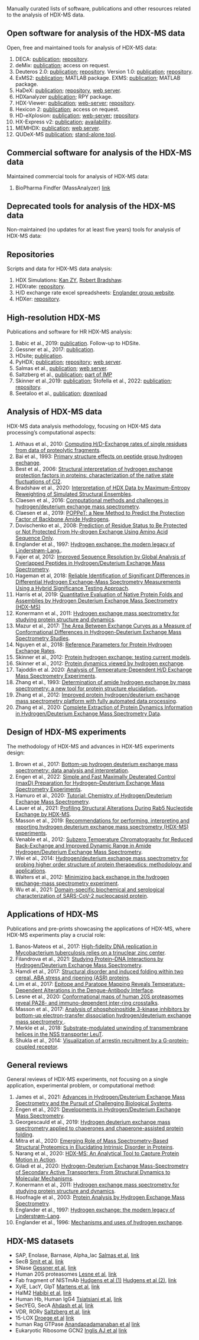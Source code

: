 Manually curated lists of software, publications and other resources related to the analysis of HDX-MS data.

## Open software for analysis of the HDX-MS data

Open, free and maintained tools for analysis of HDX-MS data:

1. DECA: [publication](https://doi.org/10.1074/mcp.TIR119.001731); [repository](https://github.com/komiveslab/DECA).
1. deMix: [publication](https://doi.org/10.1038/s41598-019-39512-8); access on request.
1. Deuteros 2.0: [publication](https://doi.org/10.1093/bioinformatics/btaa677); [repository](https://github.com/andymlau/Deuteros_2.0). Version 1.0: [publication](https://doi.org/10.1093/bioinformatics/btz022); [repository](https://github.com/andymlau/Deuteros).
1. ExMS2: [publication](https://doi.org/10.1021/acs.analchem.9b01682); MATLAB package.
 EXMS: [publication](https://doi.org/10.1007/s13361-011-0236-3); MATLAB package.
1. HaDeX: [publication](https://doi.org/10.1093/bioinformatics/btaa587); [repository](https://github.com/hadexversum/HaDeX), [web server](https://hadex.mslab-ibb.pl/).
1. HDXanalyzer [publication](https://doi.org/10.1186/1471-2105-12-S1-S43); RPY package.
1. HDX-Viewer: [publication](https://doi.org/10.1093/bioinformatics/btz550); [web-server](https://masstools.ipbs.fr/hdx-viewer); [repository](https://github.com/david-bouyssie/hdx-viewer).
1. Hexicon 2: [publication](https://dx.doi.org/10.1007%2Fs13361-014-0850-y); access on request.
1. HD-eXplosion: [publication](https://doi.org/10.1093/bioinformatics/btaa892); [web-server](http://hd-explosion.utdallas.edu/); [repository](https://github.com/HD-Explosion).
1. HX-Express v2: [publication](https://dx.doi.org/10.1007%2Fs13361-013-0727-5); [availability](https://www.hxms.com/HXExpress/).
1. MEMHDX: [publication](https://doi.org/10.1093/bioinformatics/btw420); [web server](http://memhdx.c3bi.pasteur.fr/).
1. QUDeX-MS [publication](https://doi.org/10.1186/s12859-014-0403-1); [stand-alone tool](https://sourceforge.net/projects/qudex-ms/).

## Commercial software for analysis of the HDX-MS data

Maintained commercial tools for analysis of HDX-MS data:

1. BioPharma Findfer (MassAnalyzer) [link](https://www.thermofisher.com/be/en/home/industrial/mass-spectrometry/liquid-chromatography-mass-spectrometry-lc-ms/lc-ms-software/multi-omics-data-analysis/biopharma-finder-software.html)

## Deprecated tools for analysis of the HDX-MS data

Non-maintained (no updates for at least five years) tools for analysis of HDX-MS data:

## Repositories

Scripts and data for HDX-MS data analysis:

1. HDX Simulations:
 [Kan ZY](https://github.com/kanzy/HX-MS-Simulations), [Robert Bradshaw](https://github.com/rtb1c13/calc_hdx).
1. HDXrate: [repository](https://github.com/Jhsmit/HDXrate).
1. H/D exchange rate excel spreadsheets: [Englander group website](http://hx2.med.upenn.edu/download.html).
1. HDXer: [repository](https://github.com/Lucy-Forrest-Lab/HDXer).
 
## High-resolution HDX-MS

Publications and software for HR HDX-MS analysis:

1. Babic et al., 2019: [publication](https://doi.org/10.1002/rcm.8460). Follow-up to HDSite.
1. Gessner et al., 2017: [publication](https://doi.org/10.1038/s41598-017-03922-3).
1. HDsite; [publication](https://doi.org/10.1073/pnas.1315532110).
1. PyHDX; [publication](https://doi.org/10.1021/acs.analchem.1c02155); [repository](https://github.com/Jhsmit/PyHDX); [web server](http://pyhdx.jhsmit.org/main).
1. Salmas et al., [publication](https://doi.org/10.1038/s42003-021-01709-x); [web server](https://hdxsite.nms.kcl.ac.uk/).
1. Saltzberg et al., [publication](https://doi.org/10.1021/acs.jpcb.6b09358); [part of IMP](https://github.com/salilab/imp)
1. Skinner et al.,2019: [publication](https://doi.org/10.1016/j.bpj.2019.02.024); Stofella et al., 2022: [publication](https://doi.org/10.1021/jasms.2c00005); [repository](https://github.com/skinnersp/exPfact).
1. Seetaloo et al., [publication](https://doi.org/10.1021/acs.analchem.1c05339); [download](http://hdl.handle.net/10871/127982 ) 


## Analysis of HDX-MS data

HDX-MS data analysis methodology, focusing on HDX-MS data processing’s computational aspects:

1. Althaus et al., 2010: [Computing H/D-Exchange rates of single residues from data of proteolytic fragments](https://doi.org/10.1186/1471-2105-11-424).
1. Bai et al., 1993: [Primary structure effects on peptide group hydrogen exchange](https://doi.org/10.1002/prot.340170110).
1. Best et al., 2006: [Structural interpretation of hydrogen exchange protection factors in proteins: characterization of the native state fluctuations of CI2](https://doi.org/10.1016/j.str.2005.09.012).
1. Bradshaw et al., 2020: [Interpretation of HDX Data by Maximum-Entropy Reweighting of Simulated Structural Ensembles](https://doi.org/10.1016/j.bpj.2020.02.005).
1. Claesen et al., 2016: [Computational methods and challenges in hydrogen/deuterium exchange mass spectrometry](https://doi.org/10.1002/mas.21519).
1. Claesen et al., 2019: [POPPeT: a New Method to Predict the Protection Factor of Backbone Amide Hydrogens](https://doi.org/10.1007/s13361-018-2068-x).
1. Dovischenko et al., 2008: [Prediction of Residue Status to Be Protected or Not Protected From Hy-drogen Exchange Using Amino Acid Sequence Only](https://doi.org/10.2174/1874091x00802010077).
1. Englander et al., 1997: [Hydrogen exchange: the modern legacy of Linderstrøm-Lang.](https://doi.org/10.1002/pro.5560060517).
1. Fajer et al, 2012: [Improved Sequence Resolution by Global Analysis of Overlapped Peptides in Hydrogen/Deuterium Exchange Mass Spectrometry](https://doi.org/10.1007/s13361-012-0373-3).
1. Hageman et al, 2018: [Reliable Identification of Significant Differences in Differential Hydrogen Exchange-Mass Spectrometry Measurements Using a Hybrid Significance Testing Approach](https://doi.org/10.1021/acs.analchem.9b01325).
1. Harris et al, 2019: [Quantitative Evaluation of Native Protein Folds and Assemblies by Hydrogen Deuterium Exchange Mass Spectrometry (HDX-MS)](https://doi.org/10.1007/s13361-018-2070-3)   
1. Konermann et al., 2011: [Hydrogen exchange mass spectrometry for studying protein structure and dynamics](https://doi.org/10.1039/c0cs00113a).
1. Mazur et al., 2017: [The Area Between Exchange Curves as a Measure of Conformational Differences in Hydrogen-Deuterium Exchange Mass Spectrometry Studies](https://doi.org/10.1007/s13361-017-1615-1).  
1. Nguyen et al., 2018: [Reference Parameters for Protein Hydrogen Exchange Rates](https://doi.org/10.1007/s13361-018-2021-z).
1. Skinner et al., 2012: [Protein hydrogen exchange: testing current models](https://doi.org/10.1002/pro.2082).
1. Skinner et al., 2012: [Protein dynamics viewed by hydrogen exchange](https://doi.org/10.1002/pro.2081).
1. Tajoddin et al. 2020: [Analysis of Temperature-Dependent H/D Exchange Mass Spectrometry Experiments](https://doi.org/10.1021/acs.analchem.0c01828).
1. Zhang et al., 1993: [Determination of amide hydrogen exchange by mass spectrometry: a new tool for protein structure elucidation.](https://doi.org/10.1002/pro.5560020404).
1. Zhang et al., 2012: [Improved protein hydrogen/deuterium exchange mass spectrometry platform with fully automated data processing](https://doi.org/10.1021/ac300535r).
1. Zhang et al., 2020: [Complete Extraction of Protein Dynamics Information in Hydrogen/Deuterium Exchange Mass Spectrometry Data](https://doi.org/10.1021/acs.analchem.9b05724).

## Design of HDX-MS experiments

The methodology of HDX-MS and advances in HDX-MS experiments design:

1. Brown et al., 2017: [Bottom-up hydrogen deuterium exchange mass spectrometry: data analysis and interpretation](https://doi.org/10.1039/C7AN00662D).
1. Engen et al., 2022: [Simple and Fast Maximally Deuterated Control (maxD) Preparation for Hydrogen–Deuterium Exchange Mass Spectrometry Experiments](https://doi.org/10.1021/acs.analchem.2c01446).
1. Hamuro et al., 2020: [Tutorial: Chemistry of Hydrogen/Deuterium Exchange Mass Spectrometry](https://doi.org/10.1021/jasms.0c00260).
1. Lauer et al., 2021: [Profiling Structural Alterations During Rab5 Nucleotide Exchange by HDX-MS](https://doi.org/10.1007/978-1-0716-1346-7_6).
1. Masson et al., 2019: [Recommendations for performing, interpreting and reporting hydrogen deuterium exchange mass spectrometry (HDX-MS) experiments](https://doi.org/10.1038/s41592-019-0459-y).
1. Venable et al., 2012: [Subzero Temperature Chromatography for Reduced Back-Exchange and Improved Dynamic Range in Amide Hydrogen/Deuterium Exchange Mass Spectrometry](https://doi.org/10.1021/ac302488h).
1. Wei et al., 2014: [Hydrogen/deuterium exchange mass spectrometry for probing higher order structure of protein therapeutics: methodology and applications](https://doi.org/10.1016/j.drudis.2013.07.019).
1. Walters et al., 2012: [Minimizing back exchange in the hydrogen exchange-mass spectrometry experiment](https://dx.doi.org/10.1007%2Fs13361-012-0476-x).
1. Wu et al., 2021: [Domain-specific biochemical and serological characterization of SARS-CoV-2 nucleocapsid protein](https://doi-org.are.uab.cat/10.1016/j.xpro.2021.100906).

## Applications of HDX-MS

Publications and pre-prints showcasing the applications of HDX-MS, where HDX-MS experiments play a crucial role:

1. Banos-Mateos et al., 2017: [High-fidelity DNA replication in Mycobacterium tuberculosis relies on a trinuclear zinc center](https://doi.org/10.1038/s41467-017-00886-w).
1. Filandrova et al., 2021: [Studying Protein–DNA Interactions by Hydrogen/Deuterium Exchange Mass Spectrometry](https://doi.org/10.1007/978-1-0716-1126-5_11).
1. Hamdi et al., 2017: [Structural disorder and induced folding within two cereal, ABA stress and ripening (ASR) proteins](https://doi.org/10.1038/s41598-017-15299-4).
1. Lim et al., 2017: [Epitope and Paratope Mapping Reveals Temperature-Dependent Alterations in the Dengue-Antibody Interface](https://doi.org/10.1016/j.str.2017.07.007).
1. Lesne et al., 2020: [Conformational maps of human 20S proteasomes reveal PA28- and immuno-dependent inter-ring crosstalks](https://doi.org/10.1038/s41467-020-19934-z). 
1. Masson et al., 2017: [Analysis of phosphoinositide 3-kinase inhibitors by bottom-up electron-transfer dissociation hydrogen/deuterium exchange mass spectrometry ](https://doi.org/10.1042/BCJ20170127).
1. Merkle et al., 2018: [Substrate-modulated unwinding of transmembrane helices in the NSS transporter LeuT](https://doi.org/10.1126/sciadv.aar6179).
1. Shukla et al., 2014: [Visualization of arrestin recruitment by a G-protein-coupled receptor](https://doi.org/10.1038/nature13430).
 
 
## General reviews

General reviews of HDX-MS experiments, not focusing on a single application, experimental problem, or computational method:


1. James et al., 2021: [Advances in Hydrogen/Deuterium Exchange Mass Spectrometry and the Pursuit of Challenging Biological Systems](https://doi.org/10.1021/acs.chemrev.1c00279).
1. Engen et al., 2021: [Developments in Hydrogen/Deuterium Exchange Mass Spectrometry](https://doi.org/10.1021/acs.analchem.0c04281). 
1. Georgescauld et al., 2019: [Hydrogen deuterium exchange mass spectrometry applied to chaperones and chaperone-assisted protein folding](https://doi.org/10.1080/14789450.2019.1633920).
1. Mitra et al., 2020: [Emerging Role of Mass Spectrometry-Based Structural Proteomics in Elucidating Intrinsic Disorder in Proteins](https://doi.org/10.1002/pmic.202000011).
1. Narang et al., 2020: [HDX-MS: An Analytical Tool to Capture Protein Motion in Action](https://doi.org/10.3390/biomedicines8070224).
1. Giladi et al., 2020: [Hydrogen-Deuterium Exchange Mass-Spectrometry of Secondary Active Transporters: From Structural Dynamics to Molecular Mechanisms](https://doi.org/10.3389/fphar.2020.00070).
1. Konermann et al., 2011: [Hydrogen exchange mass spectrometry for studying protein structure and dynamics](https://doi.org/10.1039/C0CS00113A).
1. Hoofnagle et al., 2003: [Protein Analysis by Hydrogen Exchange Mass Spectrometry](https://doi.org/10.1146/annurev.biophys.32.110601.142417).
1. Englander et al., 1997: [Hydrogen exchange: the modern legacy of Linderstrøm-Lang](https://doi.org/10.1002/pro.5560060517).
1. Englander et al., 1996: [Mechanisms and uses of hydrogen exchange](https://doi.org/10.1016/S0959-440X(96)80090-X).


## HDX-MS datasets

- SAP, Enolase, Barnase, Alpha_lac [Salmas et al](https://doi.org/10.1038/s42003-021-01709-x), [link](https://hdxsite.nms.kcl.ac.uk/static/Example_Modeller_.zip)
- SecB [Smit et al](https://doi.org/10.1101/2020.09.30.320887), [link](https://raw.githubusercontent.com/Jhsmit/PyHDX/master/tests/test_data/ecSecB_apo.csv)
- SNase [Gessner et al](https://doi.org/10.1038/s41598-017-03922-3), [link](https://static-content.springer.com/esm/art%3A10.1038%2Fs41598-017-03922-3/MediaObjects/41598_2017_3922_MOESM2_ESM.xls)
- Human 20S proteasomes [Lesne et al](https://doi.org/10.1038/s41467-020-19934-z), [link](https://www.omicsdi.org/dataset/pride/PXD018921)
- Fab fragment of NISTmAb [Hudgens et al (1)](https://doi.org/10.6028/jres.124.009) [Hudgens et al (2)](https://pubs.acs.org/doi/10.1021/acs.analchem.9b01100), [link](https://data.nist.gov/od/id/76F046F18CCA46FBE05324570681CB301977)
- XylE, LacY, GlpT [Martens et al](https://dx.doi.org/10.1038%2Fs41467-018-06704-1), [link](https://www.ebi.ac.uk/pride/archive/projects/PXD011060)
- HalM2 [Habibi et al](https://doi.org/10.1021/jacs.9b06020), [link](https://figshare.com/articles/dataset/Insights_into_the_Dynamic_Structural_Properties_of_a_Lanthipeptide_Synthetase_using_Hydrogen_Deuterium_Exchange_Mass_Spectrometry/9778637/1)
- Human Hb, Human IgG4 [Tsiatsiani et al](https://doi.org/10.1021/acs.analchem.7b01161), [link](https://pubs.acs.org/doi/suppl/10.1021/acs.analchem.7b01161/suppl_file/ac7b01161_si_003.xlsx)
- SecYEG, SecA [Ahdash et al](https://doi.org/10.7554/eLife.47402), [link](https://www.omicsdi.org/dataset/pride/PXD013594)
- VDR, RORγ [Saltzberg et al](https://doi.org/10.1021/acs.jpcb.6b09358), [link](https://doi.org/10.1021/acs.jpcb.6b09358.s001)
- 15-LOX [Droege et al](https://doi.org/10.1021/acs.biochem.7b00559) [link](https://doi.org/10.1021/acs.biochem.7b00559.s002)
- human Rag GTPase [Anandapadamanaban et al](http://doi.org/10.1126/science.aax3939) [link](https://www.ebi.ac.uk/pride/archive/projects/PXD013051)
- Eukaryotic Ribosome GCN2 [Inglis AJ et al](http://doi.org/10.1073/pnas.1813352116) [link](https://www.ebi.ac.uk/pride/archive/projects/PXD015778)

